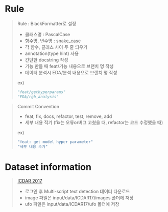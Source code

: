 # Rule
> Rule : BlackFormatter로 설정
> - 클래스명 : PascalCase
> - 함수명, 변수명 : snake_case
> - 각 함수, 클래스 사이 두 줄 띄우기
> - annotation(type hint) 사용
> - 간단한 docstring 작성
> - 기능 만들 때 feat/기능 내용으로 브랜치 명 작성
> - 데이터 분석시 EDA/분석 내용으로 브랜치 명 작성
> 
> ex)
> ```py
> "feat/gethyperparams"
> "EDA/rgb_analysis"
> ```

> Commit Convention
> - feat, fix, docs, refactor, test, remove, add
> - 세부 내용 적기
> (fix는 오류or버그 고쳤을 때, refactor는 코드 수정했을 때)
> 
> ex)
>  ```bash
>  "feat: get model hyper parameter"
>  "세부 내용 추가"
>  ```

# Dataset information
> [ICDAR 2017](https://rrc.cvc.uab.es/?ch=8)
> - 로그인 후 Multi-script text detection 데이터 다운로드
> - image 파일은 input/data/ICDAR17/images 폴더에 저장
> - ufo 파일은 input/data/ICDAR17/ufo 폴더에 저장
